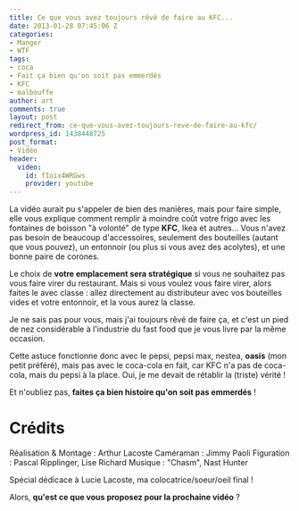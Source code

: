 ```yaml
---
title: Ce que vous avez toujours rêvé de faire au KFC...
date: 2013-01-28 07:45:06 Z
categories:
- Manger
- WTF
tags:
- coca
- Fait ça bien qu'on soit pas emmerdés
- KFC
- malbouffe
author: art
comments: true
layout: post
redirect_from: ce-que-vous-avez-toujours-reve-de-faire-au-kfc/
wordpress_id: 1438448725
post_format:
- Vidéo
header:
  video:
    id: fIoix4WRGws
    provider: youtube
---
```


La vidéo aurait pu s'appeler de bien des manières, mais pour faire simple, elle vous explique comment remplir à moindre coût votre frigo avec les fontaines de boisson "à volonté" de type **KFC**, Ikea et autres... Vous n'avez pas besoin de beaucoup d'accessoires, seulement des bouteilles (autant que vous pouvez), un entonnoir (ou plus si vous avez des acolytes), et une bonne paire de corones.<!-- more -->

Le choix de **votre emplacement sera stratégique** si vous ne souhaitez pas vous faire virer du restaurant. Mais si vous voulez vous faire virer, alors faites le avec classe : allez directement au distributeur avec vos bouteilles vides et votre entonnoir, et la vous aurez la classe.

Je ne sais pas pour vous, mais j'ai toujours rêvé de faire ça, et c'est un pied de nez considérable à l'industrie du fast food que je vous livre par la même occasion.

Cette astuce fonctionne donc avec le pepsi, pepsi max, nestea, **oasis** (mon petit préféré), mais pas avec le coca-cola en fait, car KFC n'a pas de coca-cola, mais du pepsi à la place. Oui, je me devait de rétablir la (triste) vérité !

Et n'oubliez pas, **faites ça bien histoire qu'on soit pas emmerdés** !



# Crédits


Réalisation & Montage : Arthur Lacoste
Caméraman : Jimmy Paoli
Figuration : Pascal Ripplinger, Lise Richard
Musique : "Chasm", Nast Hunter

Spécial dédicace à Lucie Lacoste, ma colocatrice/soeur/oeil final !

Alors, **qu'est ce que vous proposez pour la prochaine vidéo** ?
